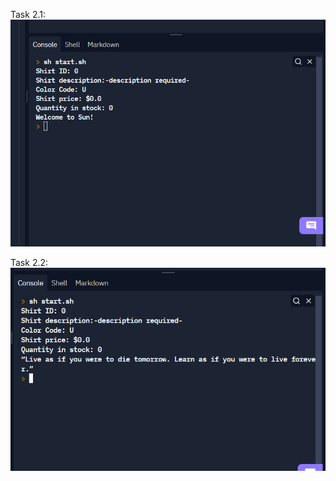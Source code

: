 Task 2.1:
![alt-текст](https://raw.githubusercontent.com/ppc-ntu-khpi/java-0-MikhailenkoDima/master/Solution/task%202..1.png)

Task 2.2:
![alt-текст](https://raw.githubusercontent.com/ppc-ntu-khpi/java-0-MikhailenkoDima/master/Solution/task%202.2.png)